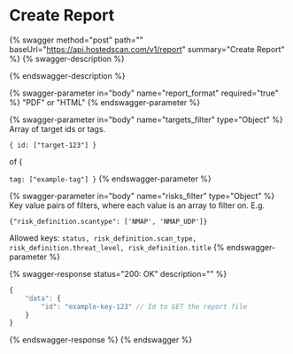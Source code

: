 # Create Report



{% swagger method="post" path="" baseUrl="https://api.hostedscan.com/v1/report" summary="Create Report" %}
{% swagger-description %}

{% endswagger-description %}

{% swagger-parameter in="body" name="report_format" required="true" %}
"PDF" or "HTML"
{% endswagger-parameter %}

{% swagger-parameter in="body" name="targets_filter" type="Object" %}
Array of target ids or tags. 

`{ id: ["target-123"] }`

 of { 

`tag: ["example-tag"] }`
{% endswagger-parameter %}

{% swagger-parameter in="body" name="risks_filter" type="Object" %}
Key value pairs of filters, where each value is an array to filter on. E.g.



`{"risk_definition.scantype": ['NMAP', 'NMAP_UDP']}`



Allowed keys: `status, risk_definition.scan_type, risk_definition.threat_level, risk_definition.title`
{% endswagger-parameter %}

{% swagger-response status="200: OK" description="" %}
```javascript
{
    "data": {
        "id": "example-key-123" // Id to GET the report file
    }
}
```
{% endswagger-response %}
{% endswagger %}
